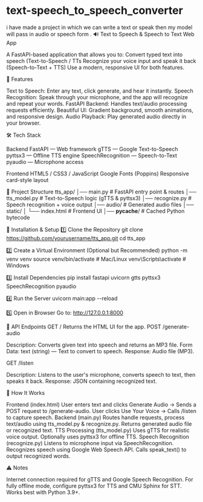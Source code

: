 # text-speech_to_speech_converter
i have made a project in which we can write a text or speak then my model will pass in audio or speech form .
🔊 Text to Speech & Speech to Text Web App

A FastAPI-based application that allows you to:
Convert typed text into speech (Text-to-Speech / TTs
Recognize your voice input and speak it back (Speech-to-Text + TTS)
Use a modern, responsive UI for both features.

📌 Features

Text to Speech: Enter any text, click generate, and hear it instantly.
Speech Recognition: Speak through your microphone, and the app will recognize and repeat your words.
FastAPI Backend: Handles text/audio processing requests efficiently.
Beautiful UI: Gradient background, smooth animations, and responsive design.
Audio Playback: Play generated audio directly in your browser.

🛠️ Tech Stack

Backend
FastAPI — Web framework
gTTS — Google Text-to-Speech
pyttsx3 — Offline TTS engine
SpeechRecognition — Speech-to-Text
pyaudio — Microphone access

Frontend
HTML5 / CSS3 / JavaScript
Google Fonts (Poppins)
Responsive card-style layout

📂 Project Structure
tts_app/
│── main.py                # FastAPI entry point & routes
│── tts_model.py           # Text-to-Speech logic (gTTS & pyttsx3)
│── recognize.py           # Speech recognition + voice output
│── audio/                 # Generated audio files
│── static/
│   └── index.html          # Frontend UI
│── __pycache__/           # Cached Python bytecode

🚀 Installation & Setup
1️⃣ Clone the Repository
git clone https://github.com/yourusername/tts_app.git
cd tts_app

2️⃣ Create a Virtual Environment (Optional but Recommended)
python -m venv venv
source venv/bin/activate       # Mac/Linux
venv\Scripts\activate          # Windows

3️⃣ Install Dependencies
pip install fastapi uvicorn gtts pyttsx3 SpeechRecognition pyaudio

4️⃣ Run the Server
uvicorn main:app --reload

5️⃣ Open in Browser
Go to:
http://127.0.0.1:8000

📜 API Endpoints
GET /
Returns the HTML UI for the app.
POST /generate-audio

Description: Converts given text into speech and returns an MP3 file.
Form Data:
text (string) — Text to convert to speech.
Response: Audio file (MP3).

GET /listen

Description: Listens to the user's microphone, converts speech to text, then speaks it back.
Response: JSON containing recognized text.

🎯 How It Works

Frontend (index.html)
User enters text and clicks Generate Audio → Sends a POST request to /generate-audio.
User clicks Use Your Voice → Calls /listen to capture speech.
Backend (main.py)
Routes handle requests, process text/audio using tts_model.py & recognize.py.
Returns generated audio file or recognized text.
TTS Processing (tts_model.py)
Uses gTTS for realistic voice output.
Optionally uses pyttsx3 for offline TTS.
Speech Recognition (recognize.py)
Listens to microphone input via SpeechRecognition.
Recognizes speech using Google Web Speech API.
Calls speak_text() to output recognized words.

⚠️ Notes

Internet connection required for gTTS and Google Speech Recognition.
For fully offline mode, configure pyttsx3 for TTS and CMU Sphinx for STT.
Works best with Python 3.9+.

